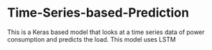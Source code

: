 # Time-Series-based-Prediction

This is a Keras based model that looks at a time series data of power consumption and predicts the load. This model uses LSTM
